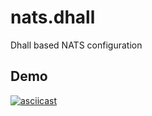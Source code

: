 # nats.dhall

Dhall based NATS configuration

## Demo

[![asciicast](https://asciinema.org/a/UKW8S9tMfIid0FzpGrIefUbQy.svg)](https://asciinema.org/a/UKW8S9tMfIid0FzpGrIefUbQy)
